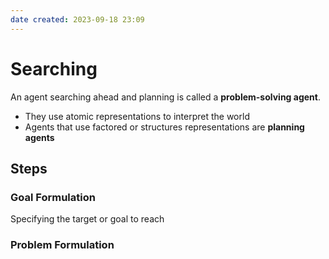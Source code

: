 ```yaml
---
date created: 2023-09-18 23:09
---
```


# Searching

An agent searching ahead and planning is called a **problem-solving agent**.

- They use atomic representations to interpret the world
- Agents that use factored or structures representations are **planning agents**

## Steps

### Goal Formulation

Specifying the target or goal to reach

### Problem Formulation


